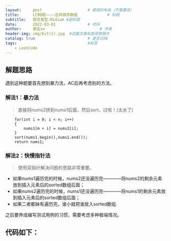 ```yaml
---
layout:     post   				    # 使用的布局（不需要改）
title:      LC80题————合并排序数组				# 标题 
subtitle:   题目类型:Midium #副标题
date:       2022-03-01 				# 时间
author:     谢玄xx 						# 作者
header-img: img/bit(1).jpg 	#这篇文章标题背景图片
catalog: true 						# 是否归档
tags:								#标签
    - LeetCode
---
```


## 解题思路
遇到这种题要首先想到暴力法，AC后再考虑别的方法。

### 解法1：暴力法

> 直接将nums2拼到nums1后面，然后sort，过啦！(太水了)


        for(int i = 0; i < n; i++)
        {
            nums1[m + i] = nums2[i]; 
        }
        sort(nums1.begin(),nums1.end());
        return nums1;


### 解法2：快慢指针法
> 使用双指针解决问题的思路非常重要。
* 如果nums1遍历完的时候，nums2还没遍历完————将nums2的剩余元素放到插入元素后的sorted数组后面；
* 如果nums2遍历完的时候，nums1还没遍历完————将nums1的剩余元素放到插入元素后的sorted数组后面；
* 如果二者都妹有遍历完，谁小就把谁放入sorted数组.

之后要养成编写测试用例的习惯，需要考虑多种极端情况。


## 代码如下：
